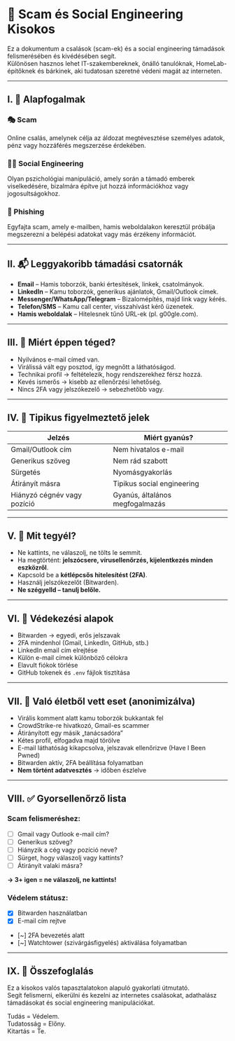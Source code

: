 
# 🔐 Scam és Social Engineering Kisokos

Ez a dokumentum a csalások (scam-ek) és a social engineering támadások felismerésében és kivédésében segít.  
Különösen hasznos lehet IT-szakembereknek, önálló tanulóknak, HomeLab-építőknek és bárkinek, aki tudatosan szeretné védeni magát az interneten.

---

## I. 🧠 Alapfogalmak

### 🎭 Scam
Online csalás, amelynek célja az áldozat megtévesztése személyes adatok, pénz vagy hozzáférés megszerzése érdekében.

### 🕵️‍♂️ Social Engineering
Olyan pszichológiai manipuláció, amely során a támadó emberek viselkedésére, bizalmára építve jut hozzá információkhoz vagy jogosultságokhoz.

### 📩 Phishing
Egyfajta scam, amely e-mailben, hamis weboldalakon keresztül próbálja megszerezni a belépési adatokat vagy más érzékeny információt.

---

## II. 📬 Leggyakoribb támadási csatornák

- **Email** – Hamis toborzók, banki értesítések, linkek, csatolmányok.
- **LinkedIn** – Kamu toborzók, generikus ajánlatok, Gmail/Outlook címek.
- **Messenger/WhatsApp/Telegram** – Bizalomépítés, majd link vagy kérés.
- **Telefon/SMS** – Kamu call center, visszahívást kérő üzenetek.
- **Hamis weboldalak** – Hitelesnek tűnő URL-ek (pl. g00gle.com).

---

## III. 🎯 Miért éppen téged?

- Nyilvános e-mail címed van.
- Virálissá vált egy posztod, így megnőtt a láthatóságod.
- Technikai profil → feltételezik, hogy rendszerekhez férsz hozzá.
- Kevés ismerős → kisebb az ellenőrzési lehetőség.
- Nincs 2FA vagy jelszókezelő → sebezhetőbb vagy.

---

## IV. 🚨 Tipikus figyelmeztető jelek

| Jelzés | Miért gyanús? |
|-------|---------------|
| Gmail/Outlook cím | Nem hivatalos e-mail |
| Generikus szöveg | Nem rád szabott |
| Sürgetés | Nyomásgyakorlás |
| Átirányít másra | Tipikus social engineering |
| Hiányzó cégnév vagy pozíció | Gyanús, általános megfogalmazás |

---

## V. 🧯 Mit tegyél?

- Ne kattints, ne válaszolj, ne tölts le semmit.
- Ha megtörtént: **jelszócsere, vírusellenőrzés, kijelentkezés minden eszközről**.
- Kapcsold be a **kétlépcsős hitelesítést (2FA)**.
- Használj jelszókezelőt (Bitwarden).
- **Ne szégyelld – tanulj belőle.**

---

## VI. 🧰 Védekezési alapok

- Bitwarden → egyedi, erős jelszavak
- 2FA mindenhol (Gmail, LinkedIn, GitHub, stb.)
- LinkedIn email cím elrejtése
- Külön e-mail címek különböző célokra
- Elavult fiókok törlése
- GitHub tokenek és `.env` fájlok tisztítása

---

## VII. 🧪 Való életből vett eset (anonimizálva)

- Virális komment alatt kamu toborzók bukkantak fel
- CrowdStrike-re hivatkozó, Gmail-es scammer
- Átirányított egy másik „tanácsadóra”
- Kétes profil, elfogadva majd törölve
- E-mail láthatóság kikapcsolva, jelszavak ellenőrizve (Have I Been Pwned)
- Bitwarden aktív, 2FA beállítása folyamatban
- **Nem történt adatvesztés** → időben észlelve

---

## VIII. ✅ Gyorsellenőrző lista

### Scam felismeréshez:
- [ ] Gmail vagy Outlook e-mail cím?
- [ ] Generikus szöveg?
- [ ] Hiányzik a cég vagy pozíció neve?
- [ ] Sürget, hogy válaszolj vagy kattints?
- [ ] Átirányít valaki másra?

**→ 3+ igen = ne válaszolj, ne kattints!**

### Védelem státusz:
- [x] Bitwarden használatban
- [x] E-mail cím rejtve
- [~] 2FA bevezetés alatt
- [~] Watchtower (szivárgásfigyelés) aktiválása folyamatban

---

## IX. 🧾 Összefoglalás

Ez a kisokos valós tapasztalatokon alapuló gyakorlati útmutató.  
Segít felismerni, elkerülni és kezelni az internetes csalásokat, adathalász támadásokat és social engineering manipulációkat.

Tudás = Védelem.  
Tudatosság = Előny.  
Kitartás = Te.
